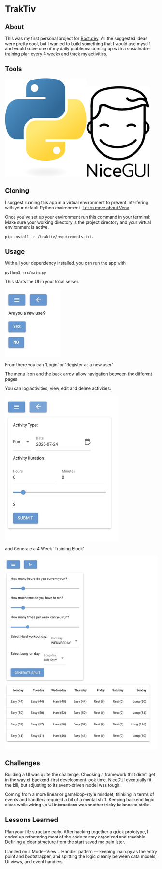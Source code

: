 # TrakTiv

## About
This was my first personal project for [Boot.dev](https://www.boot.dev/). All the suggested ideas were pretty cool, but I wanted to build something that I would use myself and would solve one of my daily problems: coming up with a sustainable training plan every 4 weeks and track my activities.

## Tools
![Python](static/python-logo.png)![NiceGUI](static/nicegui-logo-DEB1992230-seeklogo.com.png)

## Cloning

I suggest running this app in a virtual environment to prevent interfering with your default Python environment. [Learn more about Venv](https://docs.python.org/3/tutorial/venv.html)

Once you've set up your environment run this command in your terminal:
Make sure your working directory is the project directory and your virtual environment is active.

```
pip install -r /traktiv/requirements.txt.
```
## Usage

With all your dependency installed, you can run the app with 

```
python3 src/main.py
```

This starts the UI in your local server.

![App Dashboard](static/page_dashboard.jpeg)

From there you can 'Login' or 'Register as a new user'

The menu Icon and the back arrow allow navigation between the different pages

You can log activities, view, edit and delete activities: 

![Activity](static/page_activity.jpeg)

and Generate a 4 Week 'Training Block'

![Split](static/page_training_plan.jpeg)


## Challenges

Building a UI was quite the challenge. Choosing a framework that didn’t get in the way of backend-first development took time. NiceGUI eventually fit the bill, but adjusting to its event-driven model was tough.

Coming from a more linear or gameloop-style mindset, thinking in terms of events and handlers required a bit of a mental shift. 
Keeping backend logic clean while wiring up UI interactions was another tricky balance to strike.

## Lessons Learned

Plan your file structure early.
After hacking together a quick prototype, I ended up refactoring most of the code to stay organized and readable. Defining a clear structure from the start saved me pain later.

I landed on a Model–View + Handler pattern — keeping main.py as the entry point and bootstrapper, and splitting the logic cleanly between data models, UI views, and event handlers.
